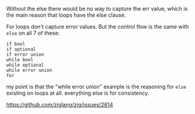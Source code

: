 Without the else there would be no way to capture the err value, which is the main reason that loops have the else clause.

For loops don't capture error values. But the control flow is the same with `else` on all 7 of these:

```
if bool
if optional
if error union
while bool
while optional
while error union
for
```

my point is that the "while error union" example is the reasoning for `else` existing on loops at all. everything else is for consistency.

https://github.com/ziglang/zig/issues/2614
